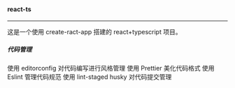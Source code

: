 #### react-ts

---

这是一个使用 create-ract-app 搭建的 react+typescript 项目。

##### 代码管理

使用 editorconfig 对代码编写进行风格管理
使用 Prettier 美化代码格式
使用 Eslint 管理代码规范
使用 lint-staged husky 对代码提交管理
